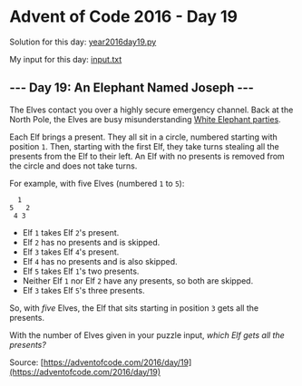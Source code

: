 # Advent of Code 2016 - Day 19

Solution for this day: [year2016day19.py](year2016day19.py)

My input for this day: [input.txt](input.txt)

## \--- Day 19: An Elephant Named Joseph ---

The Elves contact you over a highly secure emergency channel. Back at the
North Pole, the Elves are busy misunderstanding [White Elephant
parties](https://en.wikipedia.org/wiki/White_elephant_gift_exchange).

Each Elf brings a present. They all sit in a circle, numbered starting with
position `1`. Then, starting with the first Elf, they take turns stealing all
the presents from the Elf to their left. An Elf with no presents is removed
from the circle and does not take turns.

For example, with five Elves (numbered `1` to `5`):

    
    
      1
    5   2
     4 3
    

  * Elf `1` takes Elf `2`'s present.
  * Elf `2` has no presents and is skipped.
  * Elf `3` takes Elf `4`'s present.
  * Elf `4` has no presents and is also skipped.
  * Elf `5` takes Elf `1`'s two presents.
  * Neither Elf `1` nor Elf `2` have any presents, so both are skipped.
  * Elf `3` takes Elf `5`'s three presents.

So, with _five_ Elves, the Elf that sits starting in position `3` gets all the
presents.

With the number of Elves given in your puzzle input, _which Elf gets all the
presents?_



Source: [https://adventofcode.com/2016/day/19](https://adventofcode.com/2016/day/19)
